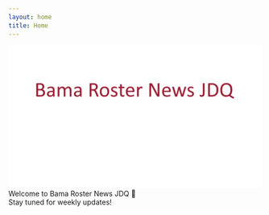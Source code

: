 ```yaml
---
layout: home
title: Home
---
```

![alt text](assets/images/preview.jpg)
Welcome to Bama Roster News JDQ 🐘  
Stay tuned for weekly updates!

